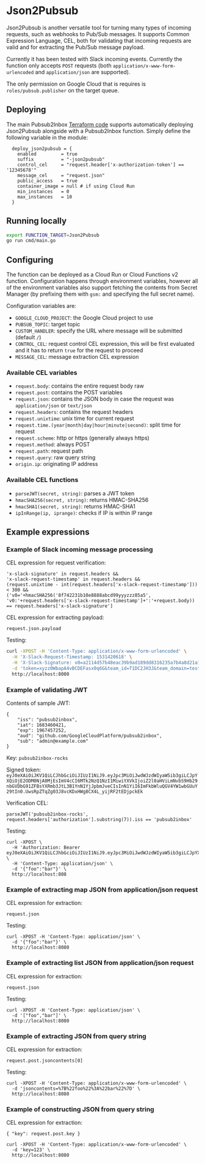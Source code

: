 # Json2Pubsub

Json2Pubsub is another versatile tool for turning many types of incoming requests,
such as webhooks to Pub/Sub messages. It supports Common Expression Language,
CEL, both for validating that incoming requests are valid and for extracting the
Pub/Sub message payload.

Currently it has been tested with Slack incoming events. Currently the function
only accepts `POST` requests (both `application/x-www-form-urlencoded` and
`application/json` are supported).

The only permission on Google Cloud that is requires is `roles/pubsub.publisher`
on the target queue.

## Deploying

The main Pubsub2Inbox [Terraform code](../../variables.tf) supports automatically
deploying Json2Pubsub alongside with a Pubsub2Inbox function. Simply define the 
following variable in the module:

```hcl
  deploy_json2pubsub = {
    enabled         = true
    suffix          = "-json2pubsub"
    control_cel     = "request.header['x-authorization-token'] == '12345678'"
    message_cel     = "request.json"
    public_access   = true 
    container_image = null # if using Cloud Run
    min_instances   = 0
    max_instances   = 10
  }
```

## Running locally

```sh
export FUNCTION_TARGET=Json2Pubsub
go run cmd/main.go
```

## Configuring

The function can be deployed as a Cloud Run or Cloud Functions v2 function.
Configuration happens through environment variables, however all of the
environment variables also support fetching the contents from Secret Manager
(by prefixing them with `gsm:` and specifying the full secret name).

Configuration variables are:

- `GOOGLE_CLOUD_PROJECT`: the Google Cloud project to use 
- `PUBSUB_TOPIC`: target topic 
- `CUSTOM_HANDLER`: specify the URL where message will be submitted (default `/`)
- `CONTROL_CEL`: request control CEL expression, this will be first evaluated and it has to return `true` for the request to proceed
- `MESSAGE_CEL`: message extraction CEL expression

### Available CEL variables

- `request.body`: contains the entire request body raw
- `request.post`: contains the POST variables
- `request.json`: contains the JSON body in case the request was `application/json` or `text/json`
- `request.headers`: contains the request headers
- `request.unixtime`: unix time for current request
- `request.time.(year|month|day|hour|minute|second)`: split time for request
- `request.scheme`: http or https (generally always https)
- `request.method`: always POST
- `request.path`: request path
- `request.query`: raw query string
- `origin.ip`: originating IP address

### Available CEL functions

- `parseJWT(secret, string)`: parses a JWT token
- `hmacSHA256(secret, string)`: returns HMAC-SHA256
- `hmacSHA1(secret, string)`: returns HMAC-SHA1
- `ipInRange(ip, iprange)`: checks if IP is within IP range

## Example expressions

### Example of Slack incoming message processing

CEL expression for request verification:
```
'x-slack-signature' in request.headers && 
'x-slack-request-timestamp' in request.headers &&
(request.unixtime - int(request.headers['x-slack-request-timestamp'])) < 300 &&
('v0='+hmacSHA256('8f742231b10e8888abcd99yyyzzz85a5', 'v0:'+request.headers['x-slack-request-timestamp']+':'+request.body)) == request.headers['x-slack-signature']
```

CEL expression for extracting payload:

```
request.json.payload
```

Testing:
```sh
curl -XPOST -H 'Content-Type: application/x-www-form-urlencoded' \
  -H 'X-Slack-Request-Timestamp: 1531420618' \
  -H 'X-Slack-Signature: v0=a2114d57b48eac39b9ad189dd8316235a7b4a8d21a10bd27519666489c69b503' \
  -d 'token=xyzz0WbapA4vBCDEFasx0q6G&team_id=T1DC2JH3J&team_domain=testteamnow&channel_id=G8PSS9T3V&channel_name=foobar&user_id=U2CERLKJA&user_name=roadrunner&command=%2Fwebhook-collect&text=&response_url=https%3A%2F%2Fhooks.slack.com%2Fcommands%2FT1DC2JH3J%2F397700885554%2F96rGlfmibIGlgcZRskXaIFfN&trigger_id=398738663015.47445629121.803a0bc887a14d10d2c447fce8b6703c' \
  http://localhost:8080
```

### Example of validating JWT

Contents of sample JWT:
```
{
    "iss": "pubsub2inbox",
    "iat": 1683460421,
    "exp": 1967457252,
    "aud": "github.com/GoogleCloudPlatform/pubsub2inbox",
    "sub": "admin@example.com"
}
```

Key: `pubsub2inbox-rocks`

Signed token: `eyJ0eXAiOiJKV1QiLCJhbGciOiJIUzI1NiJ9.eyJpc3MiOiJwdWJzdWIyaW5ib3giLCJpYXQiOjE2ODM0NjA0MjEsImV4cCI6MTk2NzQ1NzI1MiwiYXVkIjoiZ2l0aHViLmNvbS9Hb29nbGVDbG91ZFBsYXRmb3JtL3B1YnN1YjJpbmJveCIsInN1YiI6ImFkbWluQGV4YW1wbGUuY29tIn0.UwsRpZTqZg03J8vcKDxHWg8CX4L_yijRF2tEDjpckEk`

Verification CEL:
```
parseJWT('pubsub2inbox-rocks', request.headers['authorization'].substring(7)).iss == 'pubsub2inbox'
```

Testing:
```
curl -XPOST \
  -H 'Authorization: Bearer eyJ0eXAiOiJKV1QiLCJhbGciOiJIUzI1NiJ9.eyJpc3MiOiJwdWJzdWIyaW5ib3giLCJpYXQiOjE2ODM0NjA0MjEsImV4cCI6MTk2NzQ1NzI1MiwiYXVkIjoiZ2l0aHViLmNvbS9Hb29nbGVDbG91ZFBsYXRmb3JtL3B1YnN1YjJpbmJveCIsInN1YiI6ImFkbWluQGV4YW1wbGUuY29tIn0.UwsRpZTqZg03J8vcKDxHWg8CX4L_yijRF2tEDjpckEk' \
  -H 'Content-Type: application/json' \
  -d '{"foo":"bar"}' \
  http://localhost:808
```

### Example of extracting map JSON from application/json request

CEL expression for extraction:

```
request.json
```

Testing:
```
curl -XPOST -H 'Content-Type: application/json' \
  -d '{"foo":"bar"}' \
  http://localhost:8080
```

### Example of extracting list JSON from application/json request

CEL expression for extraction:

```
request.json
```

Testing:
```
curl -XPOST -H 'Content-Type: application/json' \
  -d '["foo","bar"]' \
  http://localhost:8080
```


### Example of extracting JSON from query string

CEL expression for extraction:
```
request.post.jsoncontents[0]
```

Testing:
```
curl -XPOST -H 'Content-Type: application/x-www-form-urlencoded' \
  -d 'jsoncontents=%7B%22foo%22%3A%22bar%22%7D' \
  http://localhost:8080
```

### Example of constructing JSON from query string

CEL expression for extraction: 
```
{ "key": request.post.key }
```

```
curl -XPOST -H 'Content-Type: application/x-www-form-urlencoded' \
  -d 'key=123' \
  http://localhost:8080
```
